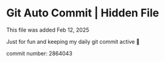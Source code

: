 # Git Auto Commit | Hidden File

This file was added Feb 12, 2025

Just for fun and keeping my daily git commit active 🤪

commit number: 2864043
